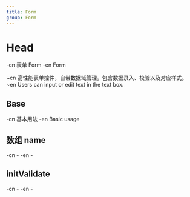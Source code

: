```yaml
---
title: Form
group: Form
---
```


# Head

-cn 表单 Form
-en Form

~cn 高性能表单控件，自带数据域管理。包含数据录入、校验以及对应样式。
~en Users can input or edit text in the text box.

## Base

-cn 基本用法
-en Basic usage

<code src="./__example__/s-001-base.tsx"></code>

## 数组 name

-cn -
-en -

<code src="./__example__/s-002-array.tsx"></code>

## initValidate

-cn -
-en -

<code src="./__example__/t-003-initvalidate.tsx"></code>
